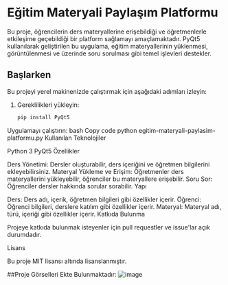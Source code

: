# Eğitim Materyali Paylaşım Platformu

Bu proje, öğrencilerin ders materyallerine erişebildiği ve öğretmenlerle etkileşime geçebildiği bir platform sağlamayı amaçlamaktadır. PyQt5 kullanılarak geliştirilen bu uygulama, eğitim materyallerinin yüklenmesi, görüntülenmesi ve üzerinde soru sorulması gibi temel işlevleri destekler.

## Başlarken

Bu projeyi yerel makinenizde çalıştırmak için aşağıdaki adımları izleyin:

1. Gereklilikleri yükleyin:
   ```bash
   pip install PyQt5
Uygulamayı çalıştırın:
bash
Copy code
python egitim-materyali-paylasim-platformu.py
Kullanılan Teknolojiler

Python 3
PyQt5
Özellikler

Ders Yönetimi: Dersler oluşturabilir, ders içeriğini ve öğretmen bilgilerini ekleyebilirsiniz.
Materyal Yükleme ve Erişim: Öğretmenler ders materyallerini yükleyebilir, öğrenciler bu materyallere erişebilir.
Soru Sor: Öğrenciler dersler hakkında sorular sorabilir.
Yapı

Ders: Ders adı, içerik, öğretmen bilgileri gibi özellikler içerir.
Öğrenci: Öğrenci bilgileri, derslere katılım gibi özellikler içerir.
Materyal: Materyal adı, türü, içeriği gibi özellikler içerir.
Katkıda Bulunma

Projeye katkıda bulunmak isteyenler için pull requestler ve issue'lar açık durumdadır.

Lisans

Bu proje MIT lisansı altında lisanslanmıştır.

##Proje Görselleri Ekte Bulunmaktadır:
![image](https://github.com/melihkalkan/PyQt5-projeleri/assets/145190607/5cc08a4f-f9b3-4602-ae1d-0690c30d09b1)






